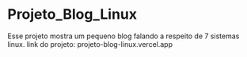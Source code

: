 # Projeto_Blog_Linux
Esse projeto mostra um pequeno blog falando a respeito de 7 sistemas linux.
link do projeto: projeto-blog-linux.vercel.app
